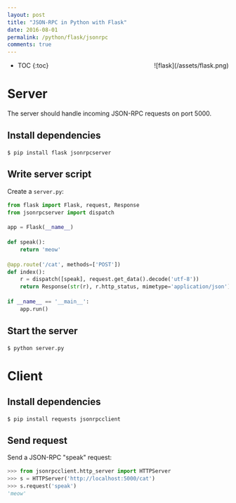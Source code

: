 ```yaml
---
layout: post
title: "JSON-RPC in Python with Flask"
date: 2016-08-01
permalink: /python/flask/jsonrpc
comments: true
---
```

<div style="float: right" markdown="1">
![flask](/assets/flask.png)
</div>

* TOC
{:toc}

Server
======

The server should handle incoming JSON-RPC requests on port 5000.

Install dependencies
--------------------

```shell
$ pip install flask jsonrpcserver
```

Write server script
-------------------

Create a `server.py`:

```python
from flask import Flask, request, Response
from jsonrpcserver import dispatch

app = Flask(__name__)

def speak():
    return 'meow'

@app.route('/cat', methods=['POST'])
def index():
    r = dispatch([speak], request.get_data().decode('utf-8'))
    return Response(str(r), r.http_status, mimetype='application/json')

if __name__ == '__main__':
    app.run()
```

Start the server
----------------

```shell
$ python server.py
```

Client
======

Install dependencies
--------------------

```shell
$ pip install requests jsonrpcclient
```

Send request
------------

Send a JSON-RPC "speak" request:

```python
>>> from jsonrpcclient.http_server import HTTPServer
>>> s = HTTPServer('http://localhost:5000/cat')
>>> s.request('speak')
'meow'
```
